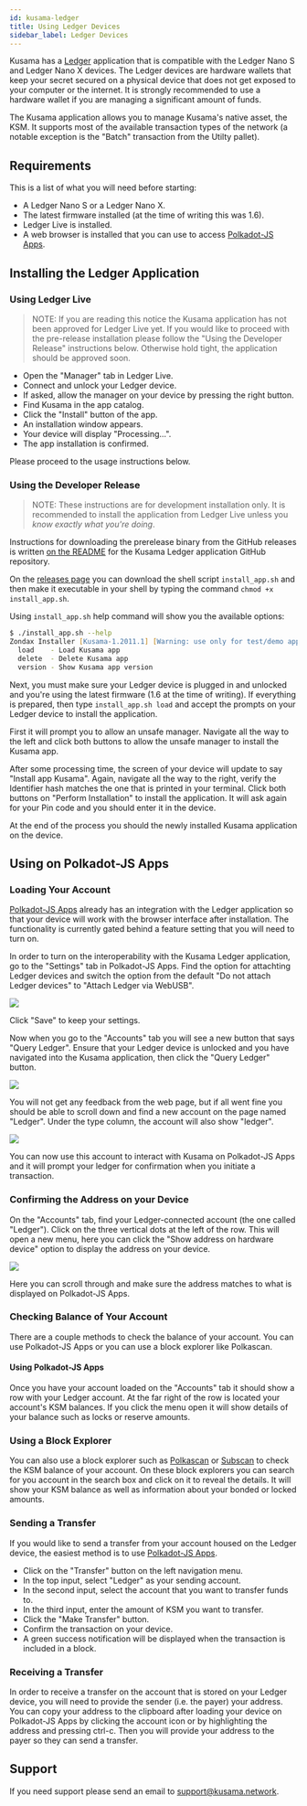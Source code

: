 ```yaml
---
id: kusama-ledger
title: Using Ledger Devices
sidebar_label: Ledger Devices
---
```


Kusama has a [Ledger][] application that is compatible with the Ledger Nano S and Ledger Nano X
devices. The Ledger devices are hardware wallets that keep your secret secured on a physical device
that does not get exposed to your computer or the internet. It is strongly recommended to use a
hardware wallet if you are managing a significant amount of funds.

The Kusama application allows you to manage Kusama's native asset, the KSM. It supports most of the
available transaction types of the network (a notable exception is the "Batch" transaction from the
Utilty pallet).

## Requirements

This is a list of what you will need before starting:

- A Ledger Nano S or a Ledger Nano X.
- The latest firmware installed (at the time of writing this was 1.6).
- Ledger Live is installed.
- A web browser is installed that you can use to access [Polkadot-JS Apps][].

## Installing the Ledger Application

### Using Ledger Live

> NOTE: If you are reading this notice the Kusama application has not been approved for Ledger Live
> yet. If you would like to proceed with the pre-release installation please follow the "Using the
> Developer Release" instructions below. Otherwise hold tight, the application should be approved
> soon.

- Open the "Manager" tab in Ledger Live.
- Connect and unlock your Ledger device.
- If asked, allow the manager on your device by pressing the right button.
- Find Kusama in the app catalog.
- Click the "Install" button of the app.
- An installation window appears.
- Your device will display "Processing…".
- The app installation is confirmed.

Please proceed to the usage instructions below.

### Using the Developer Release

> NOTE: These instructions are for development installation only. It is recommended to install the
> application from Ledger Live unless you _know exactly what you're doing_.

Instructions for downloading the prerelease binary from the GitHub releases is written [on the
README][prerelease instructions] for the Kusama Ledger application GitHub repository.

On the [releases page][] you can download the shell script `install_app.sh` and then make it
executable in your shell by typing the command `chmod +x install_app.sh`.

Using `install_app.sh` help command will show you the available options:

```zsh
$ ./install_app.sh --help
Zondax Installer [Kusama-1.2011.1] [Warning: use only for test/demo apps]
  load    - Load Kusama app
  delete  - Delete Kusama app
  version - Show Kusama app version
```

Next, you must make sure your Ledger device is plugged in and unlocked and you're using the latest
firmware (1.6 at the time of writing). If everything is prepared, then type `install_app.sh load`
and accept the prompts on your Ledger device to install the application.

First it will prompt you to allow an unsafe manager. Navigate all the way to the left and click both
buttons to allow the unsafe manager to install the Kusama app.

After some processing time, the screen of your device will update to say "Install app Kusama".
Again, navigate all the way to the right, verify the Identifier hash matches the one that is printed
in your terminal. Click both buttons on "Perform Installation" to install the application. It will
ask again for your Pin code and you should enter it in the device.

At the end of the process you should the newly installed Kusama application on the device.

## Using on Polkadot-JS Apps

### Loading Your Account

[Polkadot-JS Apps][] already has an integration with the Ledger application so that your device will
work with the browser interface after installation. The functionality is currently gated behind a
feature setting that you will need to turn on.

In order to turn on the interoperability with the Kusama Ledger application, go to the "Settings"
tab in Polkadot-JS Apps. Find the option for attachting Ledger devices and switch the option from
the default "Do not attach Ledger devices" to "Attach Ledger via WebUSB".

![](assets/ledger.png)

Click "Save" to keep your settings.

Now when you go to the "Accounts" tab you will see a new button that says "Query Ledger". Ensure
that your Ledger device is unlocked and you have navigated into the Kusama application, then click
the "Query Ledger" button.

![](assets/ledger-2.png)

You will not get any feedback from the web page, but if all went fine you should be able to scroll
down and find a new account on the page named "Ledger". Under the type column, the account will also
show "ledger".

![](assets/ledger-3.png)

You can now use this account to interact with Kusama on Polkadot-JS Apps and it will prompt your
ledger for confirmation when you initiate a transaction.

### Confirming the Address on your Device

On the "Accounts" tab, find your Ledger-connected account (the one called "Ledger"). Click on the
three vertical dots at the left of the row. This will open a new menu, here you can click the "Show
address on hardware device" option to display the address on your device.

![](assets/ledger-4.png)

Here you can scroll through and make sure the address matches to what is displayed on Polkadot-JS
Apps.

### Checking Balance of Your Account

There are a couple methods to check the balance of your account. You can use Polkadot-JS Apps or you
can use a block explorer like Polkascan.

#### Using Polkadot-JS Apps

Once you have your account loaded on the "Accounts" tab it should show a row with your Ledger
account. At the far right of the row is located your account's KSM balances. If you click the menu
open it will show details of your balance such as locks or reserve amounts.

### Using a Block Explorer

You can also use a block explorer such as [Polkascan][] or [Subscan][] to check the KSM balance of
your account. On these block explorers you can search for you account in the search box and click on
it to reveal the details. It will show your KSM balance as well as information about your bonded or
locked amounts.

### Sending a Transfer

If you would like to send a transfer from your account housed on the Ledger device, the easiest
method is to use [Polkadot-JS Apps][].

- Click on the "Transfer" button on the left navigation menu.
- In the top input, select "Ledger" as your sending account.
- In the second input, select the account that you want to transfer funds to.
- In the third input, enter the amount of KSM you want to transfer.
- Click the "Make Transfer" button.
- Confirm the transaction on your device.
- A green success notification will be displayed when the transaction is included in a block.

### Receiving a Transfer

In order to receive a transfer on the account that is stored on your Ledger device, you will need to
provide the sender (i.e. the payer) your address. You can copy your address to the clipboard after
loading your device on Polkadot-JS Apps by clicking the account icon or by highlighting the address
and pressing ctrl-c. Then you will provide your address to the payer so they can send a transfer.

## Support

If you need support please send an email to [support@kusama.network](mailto:support@kusama.network).

[ledger]: https://www.ledger.com/
[polkadot-js apps]: https://polkadot.js.org/apps
[prerelease instructions]: https://github.com/Zondax/ledger-kusama#download-and-install
[releases page]: https://github.com/Zondax/ledger-kusama/releases
[polkascan]: https://polkascan.io/kusama
[subscan]: https://kusama.subscan.io/
